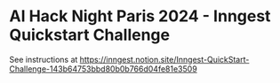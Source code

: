 # AI Hack Night Paris 2024 - Inngest Quickstart Challenge

See instructions at https://inngest.notion.site/Inngest-QuickStart-Challenge-143b64753bbd80b0b766d04fe81e3509
